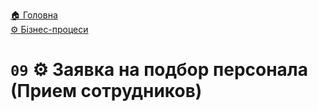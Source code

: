 ﻿[🏠 Головна](../../../README.MD)  
[⚙️ Бізнес-процеси](../../README.MD) 

# `09` ⚙️ Заявка на подбор персонала (Прием сотрудников)